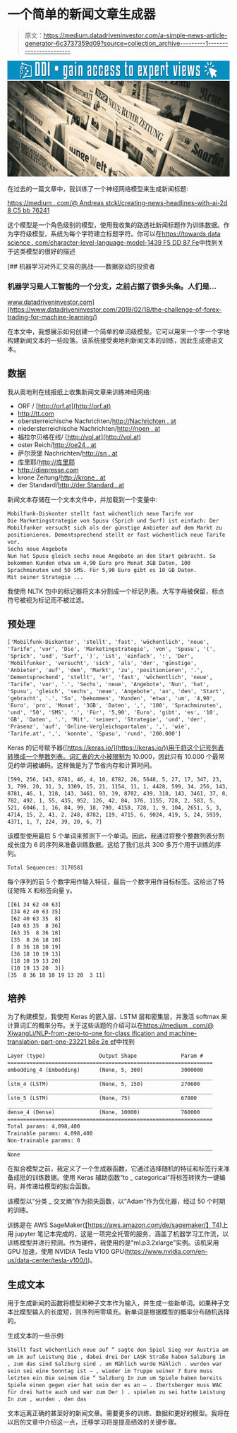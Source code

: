 # 一个简单的新闻文章生成器

> 原文：<https://medium.datadriveninvestor.com/a-simple-news-article-generator-6c3737359d09?source=collection_archive---------1----------------------->

[![](img/ae7aa8b2ecbf33a4530432dafc9b5f1e.png)](http://www.track.datadriveninvestor.com/1B9E)![](img/758c6a0983cfeda10769a3b3b888c7f4.png)

在过去的一篇文章中，我训练了一个神经网络模型来生成新闻标题:

[https://medium . com/@ Andreas stckl/creating-news-headlines-with-ai-2d 8 C5 bb 76241](https://medium.com/@andreasstckl/creating-news-headlines-with-ai-2d8c5bb76241)

这个模型是一个角色级别的模型，使用我收集的路透社新闻标题作为训练数据。作为字符级模型，系统为每个字符建立标题字符。你可以在[https://towards data science . com/character-level-language-model-1439 F5 DD 87 Fe](https://towardsdatascience.com/character-level-language-model-1439f5dd87fe)中找到关于这类模型的很好的描述

[](https://www.datadriveninvestor.com/2019/02/18/the-challenge-of-forex-trading-for-machine-learning/) [## 机器学习对外汇交易的挑战——数据驱动的投资者

### 机器学习是人工智能的一个分支，之前占据了很多头条。人们是…

www.datadriveninvestor.com](https://www.datadriveninvestor.com/2019/02/18/the-challenge-of-forex-trading-for-machine-learning/) 

在本文中，我想展示如何创建一个简单的单词级模型。它可以用来一个字一个字地构建新闻文本的一些段落。该系统接受奥地利新闻文本的训练，因此生成德语文本。

## 数据

我从奥地利在线报纸上收集新闻文章来训练神经网络:

*   ORF / [http://orf.at](http://orf.at)
*   http://tt.com
*   obersterreichische Nachrichten/[http://Nachrichten . at](http://nachrichten.at)
*   niedersterreichische Nachrichten/[http://noen . at](http://noen.at)
*   福拉尔贝格在线/ [http://vol.at](http://vol.at)
*   oster Reich/[http://oe24 . at](http://oe24.at)
*   萨尔茨堡 Nachrichten/[http://sn . at](http://sn.at)
*   库里耶/[http://库里耶](http://kurier)
*   http://diepresse.com
*   krone Zeitung/[http://krone . at](http://krone.at)
*   der Standard/[http://der Standard . at](http://derstandard.at)

新闻文本存储在一个文本文件中，并加载到一个变量中:

```
Mobilfunk-Diskonter stellt fast wöchentlich neue Tarife vor
Die Marketingstrategie von Spusu (Sprich und Surf) ist einfach: Der Mobilfunker versucht sich als der günstige Anbieter auf dem Markt zu positionieren. Dementsprechend stellt er fast wöchentlich neue Tarife vor.
Sechs neue Angebote
Nun hat Spusu gleich sechs neue Angebote an den Start gebracht. So bekommen Kunden etwa um 4,90 Euro pro Monat 3GB Daten, 100 Sprachminuten und 50 SMS. Für 5,90 Euro gibt es 10 GB Daten.
Mit seiner Strategie ...
```

我使用 NLTK 包中的标记器将文本分割成一个标记列表。大写字母被保留，标点符号被视为标记而不被过滤。

## 预处理

```
['Mobilfunk-Diskonter', 'stellt', 'fast', 'wöchentlich', 'neue', 'Tarife', 'vor', 'Die', 'Marketingstrategie', 'von', 'Spusu', '(', 'Sprich', 'und', 'Surf', ')', 'ist', 'einfach', ':', 'Der', 'Mobilfunker', 'versucht', 'sich', 'als', 'der', 'günstige', 'Anbieter', 'auf', 'dem', 'Markt', 'zu', 'positionieren', '.', 'Dementsprechend', 'stellt', 'er', 'fast', 'wöchentlich', 'neue', 'Tarife', 'vor', '.', 'Sechs', 'neue', 'Angebote', 'Nun', 'hat', 'Spusu', 'gleich', 'sechs', 'neue', 'Angebote', 'an', 'den', 'Start', 'gebracht', '.', 'So', 'bekommen', 'Kunden', 'etwa', 'um', '4,90', 'Euro', 'pro', 'Monat', '3GB', 'Daten', ',', '100', 'Sprachminuten', 'und', '50', 'SMS', '.', 'Für', '5,90', 'Euro', 'gibt', 'es', '10', 'GB', 'Daten', '.', 'Mit', 'seiner', 'Strategie', 'und', 'der', 'Präsenz', 'auf', 'Online-Vergleichsportalen', ',', 'wie', 'Tarife.at', ',', 'konnte', 'Spusu', 'rund', '200.000']
```

Keras 的记号赋予器([https://keras.io/](https://keras.io/))用于将这个记号列表转换成一个整数列表。词汇表的大小被限制为 10.000，因此只有 10.000 个最常见的单词被编码。这样做是为了节省内存和计算时间。

```
[599, 256, 143, 8781, 46, 4, 10, 8782, 26, 5648, 5, 27, 17, 347, 23, 3, 799, 20, 31, 3, 3309, 15, 21, 1154, 11, 1, 4428, 599, 34, 256, 143, 8781, 46, 1, 318, 143, 3461, 93, 39, 8782, 439, 318, 143, 3461, 37, 8, 782, 492, 1, 55, 435, 952, 126, 42, 84, 376, 1155, 728, 2, 583, 5, 521, 6046, 1, 16, 84, 99, 18, 790, 4158, 728, 1, 9, 104, 2651, 5, 3, 4714, 15, 2, 41, 2, 248, 8782, 119, 4715, 6, 9024, 419, 5, 24, 5939, 4371, 1, 7, 224, 39, 20, 6, 7]
```

该模型使用最后 5 个单词来预测下一个单词。因此，我通过将整个整数列表分割成长度为 6 的序列来准备训练数据。这给了我们总共 300 多万个用于训练的序列。

```
Total Sequences: 3170581
```

每个序列的前 5 个数字用作输入特征，最后一个数字用作目标标签。这给出了特征矩阵 X 和标签向量 y。

```
[[61 34 62 40 63]
 [34 62 40 63 35]
 [62 40 63 35  8]
 [40 63 35  8 36]
 [63 35  8 36 18]
 [35  8 36 18 10]
 [ 8 36 18 10 19]
 [36 18 10 19 13]
 [18 10 19 13 20]
 [10 19 13 20  3]]
[35  8 36 18 10 19 13 20  3 11]
```

## 培养

为了构建模型，我使用 Keras 的嵌入层、LSTM 层和密集层，并激活 softmax 来计算词汇的概率分布。关于这些话题的介绍可以在[https://medium . com/@ XiwangLi/NLP-from-zero-to-one for-class ification and machine-translation-part-one-23221 b8e 2e ef](https://medium.com/@XiwangLi/nlp-from-zero-to-one-for-classification-and-machine-translation-part-one-23221b8ee2ef)中找到

```
Layer (type)                 Output Shape              Param #   
=================================================================
embedding_4 (Embedding)      (None, 5, 300)            3000000   
_________________________________________________________________
lstm_4 (LSTM)                (None, 5, 150)            270600    
_________________________________________________________________
lstm_5 (LSTM)                (None, 75)                67800     
_________________________________________________________________
dense_4 (Dense)              (None, 10000)             760000    
=================================================================
Total params: 4,098,400
Trainable params: 4,098,400
Non-trainable params: 0
_________________________________________________________________
None
```

在拟合模型之前，我定义了一个生成器函数，它通过选择随机的特征和标签行来准备成批的训练数据。使用 Keras 辅助函数“to _ categorical”将标签转换为一键编码，并传递给模型的拟合函数。

该模型以“分类 _ 交叉熵”作为损失函数，以“Adam”作为优化器，经过 50 个时期的训练。

训练是在 AWS SageMaker(【https://aws.amazon.com/de/sagemaker/】T4)上用 jupyter 笔记本完成的，这是一项完全托管的服务，涵盖了机器学习工作流，以训练模型并进行预测。作为硬件，我使用的是“ml.p3.2xlarge”实例。该机采用 GPU 加速，使用 NVIDIA Tesla V100 GPU([https://www.nvidia.com/en-us/data-center/tesla-v100/)](https://www.nvidia.com/en-us/data-center/tesla-v100/))。

## 生成文本

用于生成新闻的函数将模型和种子文本作为输入，并生成一些新单词。如果种子文本比模型输入的长度短，则序列用零填充。新单词是根据模型的概率分布随机选择的。

生成文本的一些示例:

```
Stellt fast wöchentlich neue auf “ sagte den Spiel Sieg vor Austria am um im auf Leistung Die , dabei drei Der LASK Straße haben Salzburg im , zum das sind Salzburg sind . um Mählich wurde Mählich . wurden war sein sei eine Sonntag ist – , wieder im Truppe seiner 7 Euro muss letzten ein Die seinem die “ Salzburg In zum um Spiele haben bereits Spiele einen gegen vier hat sein der es an – . Ibertsberger muss WAC für drei hatte auch und war zum Der ) . spielen zu sei hatte Leistung In zum , wurden . den das
```

文本远离正确的甚至好的新闻文章。需要更多的训练、数据和更好的模型。我将在以后的文章中介绍这一点，迁移学习将是提高绩效的关键步骤。